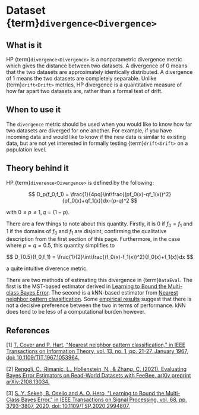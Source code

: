 # Dataset {term}`divergence<Divergence>`

## What is it

HP {term}`divergence<Divergence>` is a nonparametric divergence metric which
gives the distance between two datasets. A divergence of 0 means that the two
datasets are approximately identically distributed. A divergence of 1 means the
two datasets are completely separable. Unlike {term}`drift<Drift>` metrics, HP
divergence is a quantitative measure of how far apart two datasets are, rather
than a formal test of drift.

## When to use it

The `divergence` metric should be used when you would like to know how far two
datasets are diverged for one another. For example, if you have incoming data
and would like to know if the new data is similar to existing data, but are not
yet interested in formally testing {term}`drift<Drift>` on a population level.

## Theory behind it

HP {term}`diverence<Divergence>` is defined by the following:

$$
D_p(f_0,f_1) = \frac{1}{4pq}\int\frac{(pf_0(x)-qf_1(x))^2}{pf_0(x)+qf_1(x)}dx-(p-q)^2
$$

with $0\leq p\leq 1, q = (1-p)$.

There are a few things to note about this quantity. Firstly, it is $0$ if
$f_0=f_1$ and $1$ if the domains of $f_0$ and $f_1$ are disjoint, confirming
the qualitative description from the first section of this page. Furthermore,
in the case where $p=q=0.5$, this quantity simplifies to

$$
D_{0.5}(f_0,f_1) = \frac{1}{2}\int\frac{(f_0(x)-f_1(x))^2}{f_0(x)+f_1(x)}dx
$$

a quite intuitive diverence metric.

There are two methods of estimating this divergence in {term}`DataEval`. The
first is the MST-based estimator derived in
[Learning to Bound the Multi-class Bayes Error][ber]. The second is a kNN-based
estimator from [Nearest neighbor pattern classification][knn]. Some
[empirical results](https://arxiv.org/abs/2108.13034) suggest that there is not
a decisive preference between the two in terms of performance. kNN does tend to
be less of a computational burden however.

## References

[1] [T. Cover and P. Hart, "Nearest neighbor pattern classification," in IEEE
Transactions on Information Theory, vol. 13, no. 1, pp. 21-27, January 1967,
doi: 10.1109/TIT.1967.1053964.](https://ieeexplore.ieee.org/document/1053964)

[2] [Renggli, C., Rimanic, L., Hollenstein, N., & Zhang, C. (2021). Evaluating
Bayes Error Estimators on Read-World Datasets with FeeBee. arXiv preprint
arXiv:2108.13034.](https://arxiv.org/abs/2108.13034)

[3] [S. Y. Sekeh, B. Oselio and A. O. Hero, "Learning to Bound the Multi-Class
Bayes Error," in IEEE Transactions on Signal Processing, vol. 68, pp.
3793-3807, 2020, doi:
10.1109/TSP.2020.2994807.](https://ieeexplore.ieee.org/document/9093984)

[ber]: https://arxiv.org/abs/1811.06419
[knn]: https://ieeexplore.ieee.org/document/1053964

